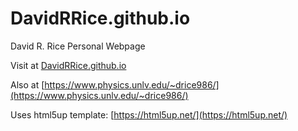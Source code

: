 # DavidRRice.github.io
David R. Rice Personal Webpage

Visit at [DavidRRice.github.io](https://davidrrice.github.io/)

Also at [https://www.physics.unlv.edu/~drice986/](https://www.physics.unlv.edu/~drice986/)



Uses html5up template: [https://html5up.net/](https://html5up.net/)
